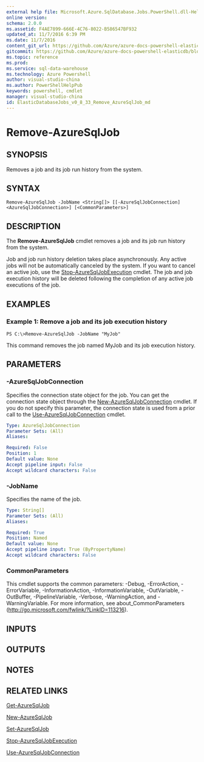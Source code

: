 ```yaml
---
external help file: Microsoft.Azure.SqlDatabase.Jobs.PowerShell.dll-Help.xml
online version:
schema: 2.0.0
ms.assetid: F4AE7899-666E-4C76-8022-B586547BF932
updated_at: 11/7/2016 6:39 PM
ms.date: 11/7/2016
content_git_url: https://github.com/Azure/azure-docs-powershell-elasticdb/blob/live/ElasticDB/ElasticDatabaseJobs/v0.8.33/Remove-AzureSqlJob.md
gitcommit: https://github.com/Azure/azure-docs-powershell-elasticdb/blob/d819015b3c9ed8795d9959ab855df108d2be7d9c/ElasticDB/ElasticDatabaseJobs/v0.8.33/Remove-AzureSqlJob.md
ms.topic: reference
ms.prod: 
ms.service: sql-data-warehouse
ms.technology: Azure Powershell
author: visual-studio-china
ms.author: PowerShellHelpPub
keywords: powershell, cmdlet
manager: visual-studio-china
id: ElasticDatabaseJobs_v0_8_33_Remove_AzureSqlJob_md
---
```


# Remove-AzureSqlJob

## SYNOPSIS
Removes a job and its job run history from the system.

## SYNTAX

```
Remove-AzureSqlJob -JobName <String[]> [[-AzureSqlJobConnection] <AzureSqlJobConnection>] [<CommonParameters>]
```

## DESCRIPTION
The **Remove-AzureSqlJob** cmdlet removes a job and its job run history from the system.

Job and job run history deletion takes place asynchronously.
Any active jobs will not be automatically canceled by the system.
If you want to cancel an active job, use the [Stop-AzureSqlJobExecution](./Stop-AzureSqlJobExecution.md) cmdlet.
The job and job execution history will be deleted following the completion of any active job executions of the job.

## EXAMPLES

### Example 1: Remove a job and its job execution history
```
PS C:\>Remove-AzureSqlJob -JobName "MyJob"
```

This command removes the job named MyJob and its job execution history.

## PARAMETERS

### -AzureSqlJobConnection
Specifies the connection state object for the job.
You can get the connection state object through the [New-AzureSqlJobConnection](./New-AzureSqlJobConnection.md) cmdlet.
If you do not specify this parameter, the connection state is used from a prior call to the [Use-AzureSqlJobConnection](./Use-AzureSqlJobConnection.md) cmdlet.

```yaml
Type: AzureSqlJobConnection
Parameter Sets: (All)
Aliases:

Required: False
Position: 1
Default value: None
Accept pipeline input: False
Accept wildcard characters: False
```

### -JobName
Specifies the name of the job.

```yaml
Type: String[]
Parameter Sets: (All)
Aliases:

Required: True
Position: Named
Default value: None
Accept pipeline input: True (ByPropertyName)
Accept wildcard characters: False
```

### CommonParameters
This cmdlet supports the common parameters: -Debug, -ErrorAction, -ErrorVariable, -InformationAction, -InformationVariable, -OutVariable, -OutBuffer, -PipelineVariable, -Verbose, -WarningAction, and -WarningVariable. For more information, see about_CommonParameters (http://go.microsoft.com/fwlink/?LinkID=113216).

## INPUTS

## OUTPUTS

## NOTES

## RELATED LINKS

[Get-AzureSqlJob](xref:ElasticDatabaseJobs/v0.8.33/Get-AzureSqlJob.md)

[New-AzureSqlJob](xref:ElasticDatabaseJobs/v0.8.33/New-AzureSqlJob.md)

[Set-AzureSqlJob](xref:ElasticDatabaseJobs/v0.8.33/Set-AzureSqlJob.md)

[Stop-AzureSqlJobExecution](xref:ElasticDatabaseJobs/v0.8.33/Stop-AzureSqlJobExecution.md)

[Use-AzureSqlJobConnection](xref:ElasticDatabaseJobs/v0.8.33/Use-AzureSqlJobConnection.md)
